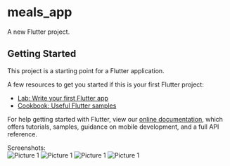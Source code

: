 # meals_app

A new Flutter project.

## Getting Started

This project is a starting point for a Flutter application.

A few resources to get you started if this is your first Flutter project:

- [Lab: Write your first Flutter app](https://flutter.dev/docs/get-started/codelab)
- [Cookbook: Useful Flutter samples](https://flutter.dev/docs/cookbook)

For help getting started with Flutter, view our
[online documentation](https://flutter.dev/docs), which offers tutorials,
samples, guidance on mobile development, and a full API reference.


Screenshots:  
![Picture 1](./assets/github_meals_app_screenShots/mealsapp1.jpeg)
![Picture 1](./assets/github_meals_app_screenShots/mealsapp2.jpeg)
![Picture 1](./assets/github_meals_app_screenShots/mealsapp3.jpeg)
![Picture 1](./assets/github_meals_app_screenShots/mealsapp4.jpeg)
